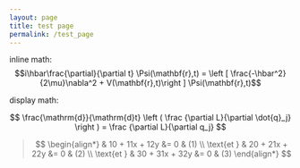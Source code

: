 ```yaml
---
layout: page
title: test page
permalink: /test_page
---
```


inline math: $$i\hbar\frac{\partial}{\partial t} \Psi(\mathbf{r},t) = \left [ \frac{-\hbar^2}{2\mu}\nabla^2 + V(\mathbf{r},t)\right ] \Psi(\mathbf{r},t)$$

display math:

$$ 
\frac{\mathrm{d}}{\mathrm{d}t} \left ( \frac {\partial  L}{\partial \dot{q}_j} \right ) =  \frac {\partial L}{\partial q_j}
$$

> $$
> \begin{align*}
> & 10 + 11x + 12y &= 0 & (1) \\
> \text{et } & 20 + 21x + 22y &= 0 & (2) \\
> \text{et } & 30 + 31x + 32y &= 0 & (3)
> \end{align*}
> $$